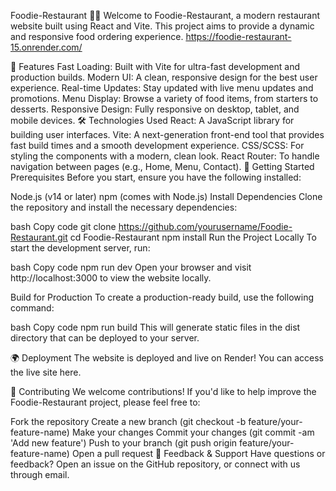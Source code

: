 Foodie-Restaurant 🍔🍕
Welcome to Foodie-Restaurant, a modern restaurant website built using React and Vite. This project aims to provide a dynamic and responsive food ordering experience.
https://foodie-restaurant-15.onrender.com/

🚀 Features
Fast Loading: Built with Vite for ultra-fast development and production builds.
Modern UI: A clean, responsive design for the best user experience.
Real-time Updates: Stay updated with live menu updates and promotions.
Menu Display: Browse a variety of food items, from starters to desserts.
Responsive Design: Fully responsive on desktop, tablet, and mobile devices.
🛠️ Technologies Used
React: A JavaScript library for building user interfaces.
Vite: A next-generation front-end tool that provides fast build times and a smooth development experience.
CSS/SCSS: For styling the components with a modern, clean look.
React Router: To handle navigation between pages (e.g., Home, Menu, Contact).
🔧 Getting Started
Prerequisites
Before you start, ensure you have the following installed:

Node.js (v14 or later)
npm (comes with Node.js)
Install Dependencies
Clone the repository and install the necessary dependencies:

bash
Copy code
git clone https://github.com/yourusername/Foodie-Restaurant.git
cd Foodie-Restaurant
npm install
Run the Project Locally
To start the development server, run:

bash
Copy code
npm run dev
Open your browser and visit http://localhost:3000 to view the website locally.

Build for Production
To create a production-ready build, use the following command:

bash
Copy code
npm run build
This will generate static files in the dist directory that can be deployed to your server.

🌍 Deployment
The website is deployed and live on Render! You can access the live site here.

👥 Contributing
We welcome contributions! If you'd like to help improve the Foodie-Restaurant project, please feel free to:

Fork the repository
Create a new branch (git checkout -b feature/your-feature-name)
Make your changes
Commit your changes (git commit -am 'Add new feature')
Push to your branch (git push origin feature/your-feature-name)
Open a pull request
💬 Feedback & Support
Have questions or feedback? Open an issue on the GitHub repository, or connect with us through email.
